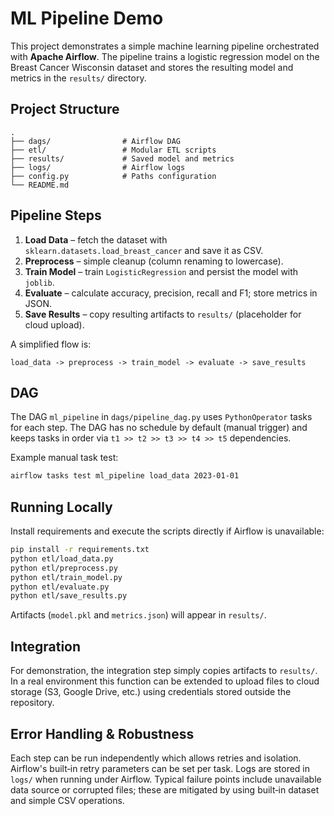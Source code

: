 # ML Pipeline Demo

This project demonstrates a simple machine learning pipeline orchestrated with **Apache Airflow**. The pipeline trains a logistic regression model on the Breast Cancer Wisconsin dataset and stores the resulting model and metrics in the `results/` directory.

## Project Structure

```
.
├── dags/                # Airflow DAG
├── etl/                 # Modular ETL scripts
├── results/             # Saved model and metrics
├── logs/                # Airflow logs
├── config.py            # Paths configuration
└── README.md
```

## Pipeline Steps

1. **Load Data** – fetch the dataset with `sklearn.datasets.load_breast_cancer` and save it as CSV.
2. **Preprocess** – simple cleanup (column renaming to lowercase).
3. **Train Model** – train `LogisticRegression` and persist the model with `joblib`.
4. **Evaluate** – calculate accuracy, precision, recall and F1; store metrics in JSON.
5. **Save Results** – copy resulting artifacts to `results/` (placeholder for cloud upload).

A simplified flow is:

```
load_data -> preprocess -> train_model -> evaluate -> save_results
```

## DAG

The DAG `ml_pipeline` in `dags/pipeline_dag.py` uses `PythonOperator` tasks for each step. The DAG has no schedule by default (manual trigger) and keeps tasks in order via `t1 >> t2 >> t3 >> t4 >> t5` dependencies.

Example manual task test:

```bash
airflow tasks test ml_pipeline load_data 2023-01-01
```

## Running Locally

Install requirements and execute the scripts directly if Airflow is unavailable:

```bash
pip install -r requirements.txt
python etl/load_data.py
python etl/preprocess.py
python etl/train_model.py
python etl/evaluate.py
python etl/save_results.py
```

Artifacts (`model.pkl` and `metrics.json`) will appear in `results/`.

## Integration

For demonstration, the integration step simply copies artifacts to `results/`. In a real environment this function can be extended to upload files to cloud storage (S3, Google Drive, etc.) using credentials stored outside the repository.

## Error Handling & Robustness

Each step can be run independently which allows retries and isolation. Airflow's built‑in retry parameters can be set per task. Logs are stored in `logs/` when running under Airflow. Typical failure points include unavailable data source or corrupted files; these are mitigated by using built‑in dataset and simple CSV operations.

